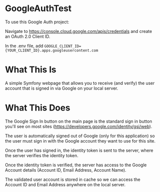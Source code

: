 # GoogleAuthTest


To use this Google Auth project:

Navigate to https://console.cloud.google.com/apis/credentials and create an OAuth 2.0 Client ID.

In the .env file, add `GOOGLE_CLIENT_ID={YOUR_CLIENT_ID}.apps.googleusercontent.com`


# What This Is

A simple Symfony webpage that allows you to receive (and verify) the user account that is signed in via Google on your local server.

# What This Does

The Google Sign In button on the main page is the standard sign in button you'll see on most sites (https://developers.google.com/identity/gsi/web).

The user is automatically signed out of Google (only for this application) so the user must sign in with the Google account they want to use for this site.

Once the user has signed in, the identity token is sent to the server, where the server verifies the identity token.

Once the identity token is verified, the server has access to the Google Account details (Account ID, Email Address, Account Name).

The validated user account is stored in cache so we can access the Account ID and Email Address anywhere on the local server.
